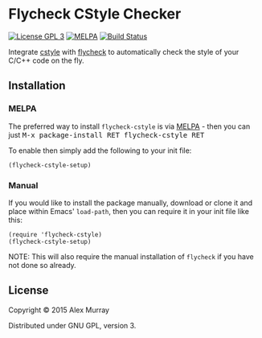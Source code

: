 # Flycheck CStyle Checker

[![License GPL 3](https://img.shields.io/badge/license-GPL_3-green.svg)](http://www.gnu.org/licenses/gpl-3.0.txt)
[![MELPA](http://melpa.org/packages/flycheck-cstyle-badge.svg)](http://melpa.org/#/flycheck-cstyle)
[![Build Status](https://travis-ci.org/alexmurray/flycheck-cstyle.svg?branch=master)](https://travis-ci.org/alexmurray/flycheck-cstyle)

Integrate [cstyle](https://github.com/alexmurray/cstyle) with
[flycheck](http://www.flycheck.org) to automatically check the
style of your C/C++ code on the fly.

## Installation

### MELPA

The preferred way to install `flycheck-cstyle` is via
[MELPA](http://melpa.org) - then you can just <kbd>M-x package-install RET
flycheck-cstyle RET</kbd>

To enable then simply add the following to your init file:

```emacs-lisp
(flycheck-cstyle-setup)
```

### Manual

If you would like to install the package manually, download or clone it and
place within Emacs' `load-path`, then you can require it in your init file like
this:

```emacs-lisp
(require 'flycheck-cstyle)
(flycheck-cstyle-setup)
```

NOTE: This will also require the manual installation of `flycheck` if you have
not done so already.

## License

Copyright © 2015 Alex Murray

Distributed under GNU GPL, version 3.
